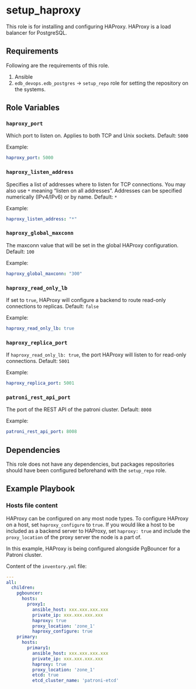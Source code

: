 # setup_haproxy

This role is for installing and configuring HAProxy. HAProxy is a load balancer
for PostgreSQL.

## Requirements

Following are the requirements of this role.
  1. Ansible
  2. `edb_devops.edb_postgres` -> `setup_repo` role for setting the repository on
     the systems.

## Role Variables

### `haproxy_port`

Which port to listen on. Applies to both TCP and Unix sockets. Default: `5000`

Example:
```yaml
haproxy_port: 5000
```

### `haproxy_listen_address`

Specifies a list of addresses where to listen for TCP connections. You may also
use `*` meaning “listen on all addresses”. Addresses can be specified
numerically (IPv4/IPv6) or by name. Default: `*`

Example:
```yaml
haproxy_listen_address: "*"
```

### `haproxy_global_maxconn`

The maxconn value that will be set in the global HAProxy configuration. Default: `100`

Example:
```yaml
haproxy_global_maxconn: "300"
```

### `haproxy_read_only_lb`

If set to `true`, HAProxy will configure a backend to route read-only connections to replicas.
Default: `false`

Example:
```yaml
haproxy_read_only_lb: true
```

### `haproxy_replica_port`

If `haproxy_read_only_lb: true`, the port HAProxy will listen to for read-only connections.
Default: `5001`

Example:
```yaml
haproxy_replica_port: 5001
```

### `patroni_rest_api_port`

The port of the REST API of the patroni cluster.
Default: `8008`

Example:
```yaml
patroni_rest_api_port: 8008
```


## Dependencies

This role does not have any dependencies, but packages repositories should have
been configured beforehand with the `setup_repo` role.

## Example Playbook

### Hosts file content

HAProxy can be configured on any most node types. To configure HAProxy on a host,
set `haproxy_configure` to `true`. If you would like a host to be included as a backend server
to HAProxy, set `haproxy: true` and include the `proxy_location` of the proxy server the node
is a part of. 

In this example, HAProxy is being configured alongside PgBouncer for a Patroni cluster.

Content of the `inventory.yml` file:
```yaml
---
all:
  children:
    pgbouncer:
      hosts:
        proxy1:
          ansible_host: xxx.xxx.xxx.xxx
          private_ip: xxx.xxx.xxx.xxx
          haproxy: true
          proxy_location: 'zone_1'
          haproxy_configure: true
    primary:
      hosts:
        primary1:
          ansible_host: xxx.xxx.xxx.xxx
          private_ip: xxx.xxx.xxx.xxx
          haproxy: true
          proxy_location: 'zone_1'
          etcd: true
          etcd_cluster_name: 'patroni-etcd'
```
